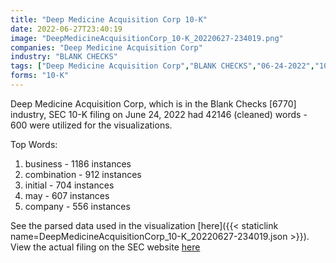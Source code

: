 ```yaml
---
title: "Deep Medicine Acquisition Corp 10-K"
date: 2022-06-27T23:40:19
image: "DeepMedicineAcquisitionCorp_10-K_20220627-234019.png"
companies: "Deep Medicine Acquisition Corp"
industry: "BLANK CHECKS"
tags: ["Deep Medicine Acquisition Corp","BLANK CHECKS","06-24-2022","10-K"]
forms: "10-K"
---
```

Deep Medicine Acquisition Corp, which is in the Blank Checks [6770] industry, SEC 10-K filing on June 24, 2022 had 42146 (cleaned) words - 600 were utilized for the visualizations.

Top Words:
1. business - 1186 instances
2. combination - 912 instances
3. initial - 704 instances
4. may - 607 instances
5. company - 556 instances


See the parsed data used in the visualization [here]({{< staticlink name=DeepMedicineAcquisitionCorp_10-K_20220627-234019.json >}}).  
View the actual filing on the SEC website [here](https://www.sec.gov/Archives/edgar/data/1857086/0001264931-22-000154.txt)